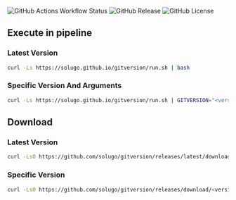 ![GitHub Actions Workflow Status](https://img.shields.io/github/actions/workflow/status/solugo/gitversion/release.yml?style=for-the-badge)
![GitHub Release](https://img.shields.io/github/v/release/solugo/gitversion?style=for-the-badge)
![GitHub License](https://img.shields.io/github/license/solugo/gitversion?style=for-the-badge)

## Execute in pipeline

### Latest Version
```bash
curl -Ls https://solugo.github.io/gitversion/run.sh | bash
```

### Specific Version And Arguments
```bash
curl -Ls https://solugo.github.io/gitversion/run.sh | GITVERSION="<version>" ARGS="<args>" bash
```

## Download

### Latest Version
```bash
curl -LsO https://github.com/solugo/gitversion/releases/latest/download/gitversion
```

### Specific Version
```bash
curl -LsO https://github.com/solugo/gitversion/releases/download/<version>/gitversion
```
